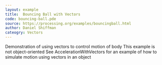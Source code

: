```yaml
---
layout: example
title:  Bouncing Ball with Vectors
code: bouncing-ball.pde
source: https://processing.org/examples/bouncingball.html
author: Daniel Shiffman
cateogry: Vectors
---
```


Demonstration of using vectors to control motion of body This example is not object-oriented See AccelerationWithVectors for an example of how to simulate motion using vectors in an object

